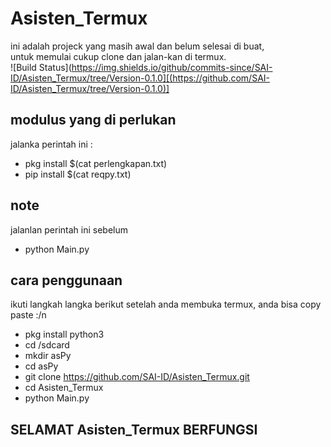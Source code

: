 # Asisten_Termux
ini adalah projeck yang masih awal dan belum selesai di buat,  
untuk memulai cukup clone dan jalan-kan di termux.  
![Build Status](https://img.shields.io/github/commits-since/SAI-ID/Asisten_Termux/tree/Version-0.1.0][(https://github.com/SAI-ID/Asisten_Termux/tree/Version-0.1.0)]

## modulus yang di perlukan  
jalanka perintah ini :  
- pkg install $(cat perlengkapan.txt)  
- pip install $(cat reqpy.txt)

## note
jalanlan perintah ini sebelum  
- python Main.py  

## cara penggunaan
ikuti langkah langka berikut setelah anda membuka termux, anda bisa copy paste :/n
- pkg install python3  
- cd /sdcard  
- mkdir asPy  
- cd asPy  
- git clone https://github.com/SAI-ID/Asisten_Termux.git  
- cd Asisten_Termux  
- python Main.py  
  
## SELAMAT Asisten_Termux BERFUNGSI
